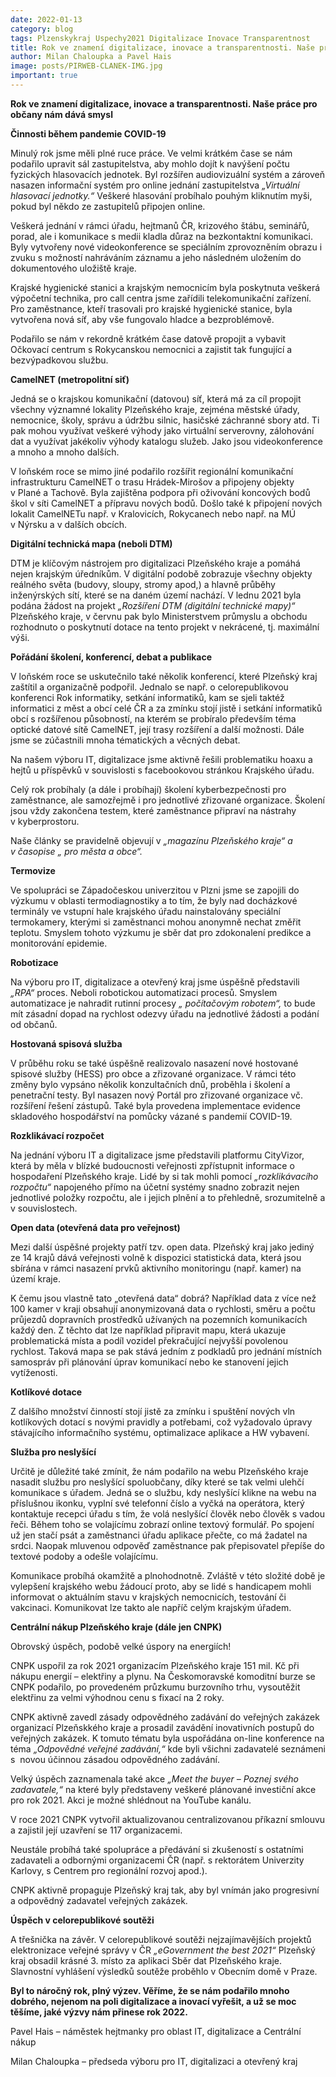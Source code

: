 ```yaml
---
date: 2022-01-13
category: blog
tags: Plzenskykraj Uspechy2021 Digitalizace Inovace Transparentnost 
title: Rok ve znamení digitalizace, inovace a transparentnosti. Naše práce pro občany nám dává smysl
author: Milan Chaloupka a Pavel Hais 
image: posts/PIRWEB-CLANEK-IMG.jpg
important: true 
---
```


**Rok ve znamení digitalizace, inovace a transparentnosti. Naše práce pro
občany nám dává smysl**

**Činnosti během pandemie COVID-19**

Minulý rok jsme měli plné ruce práce. Ve velmi krátkém čase se nám podařilo upravit sál
zastupitelstva, aby mohlo dojít k navýšení počtu fyzických hlasovacích jednotek. Byl rozšířen
audiovizuální systém a zároveň nasazen informační systém pro online jednání zastupitelstva
*„Virtuální hlasovací jednotky.“* Veškeré hlasování probíhalo pouhým kliknutím myši, pokud
byl někdo ze zastupitelů připojen online.

Veškerá jednání v rámci úřadu, hejtmanů ČR, krizového štábu, seminářů, porad, ale i
komunikace s medii kladla důraz na bezkontaktní komunikaci. Byly vytvořeny nové
videokonference se speciálním zprovozněním obrazu i zvuku s možností nahráváním
záznamu a jeho následném uložením do dokumentového uložiště kraje.

Krajské hygienické stanici a krajským nemocnicím byla poskytnuta veškerá výpočetní
technika, pro call centra jsme zařídili telekomunikační zařízení. Pro zaměstnance, kteří
trasovali pro krajské hygienické stanice, byla vytvořena nová síť, aby vše fungovalo hladce a
bezproblémově.

Podařilo se nám v rekordně krátkém čase datově propojit a vybavit Očkovací centrum
s Rokycanskou nemocnici a zajistit tak fungující a bezvýpadkovou službu.

**CamelNET (metropolitní siť)**

Jedná se o krajskou komunikační (datovou) síť, která má za cíl propojit všechny významné
lokality Plzeňského kraje, zejména městské úřady, nemocnice, školy, správu a údržbu silnic,
hasičské záchranné sbory atd. Ti pak mohou využívat veškeré výhody jako virtuální
serverovny, zálohování dat a využívat jakékoliv výhody katalogu služeb. Jako jsou
videokonference a mnoho a mnoho dalších.

V loňském roce se mimo jiné podařilo rozšířit regionální komunikační infrastrukturu
CamelNET o trasu Hrádek-Mirošov a připojeny objekty v Plané a Tachově. Byla zajištěna
podpora při oživování koncových bodů škol v síti CamelNET a přípravu nových bodů. Došlo
také k připojení nových lokalit CamelNETu např. v Kralovicích, Rokycanech nebo např. na
MÚ v Nýrsku a v dalších obcích.

**Digitální technická mapa (neboli DTM)**

DTM je klíčovým nástrojem pro digitalizaci Plzeňského kraje a pomáhá nejen krajským
úředníkům. V digitální podobě zobrazuje všechny objekty reálného světa (budovy, sloupy,
stromy apod,) a hlavně průběhy inženýrských sítí, které se na daném území nachází.
V lednu 2021 byla podána žádost na projekt *„Rozšíření DTM (digitální technické mapy)“*
Plzeňského kraje, v červnu pak bylo Ministerstvem průmyslu a obchodu rozhodnuto o
poskytnutí dotace na tento projekt v nekrácené, tj. maximální výši.

**Pořádání školení, konferencí, debat a publikace**

V loňském roce se uskutečnilo také několik konferencí, které Plzeňský kraj zaštítil a
organizačně podpořil. Jednalo se např. o celorepublikovou konferenci Rok informatiky, 
setkání informatiků, kam se sjeli taktéž informatici z měst a obcí celé ČR a za zmínku 
stojí jistě i setkání informatiků obcí s rozšířenou působností, na kterém se probíralo 
především téma optické datové sítě CamelNET, její trasy rozšíření a další možnosti. 
Dále jsme se zúčastnili mnoha tématických a věcných debat. 

Na našem výboru IT, digitalizace jsme aktivně řešili problematiku hoaxu a hejtů u příspěvků
v souvislosti s facebookovou stránkou Krajského úřadu.

Celý rok probíhaly (a dále i probíhají) školení kyberbezpečnosti pro zaměstnance, ale
samozřejmě i pro jednotlivé zřizované organizace. Školení jsou vždy zakončena testem, které
zaměstnance připraví na nástrahy v kyberprostoru.

Naše články se pravidelně objevují v *„magazínu Plzeňského kraje“ a v časopise „ pro města a
obce“.*

**Termovize**

Ve spolupráci se Západočeskou univerzitou v Plzni jsme se zapojili do výzkumu v oblasti
termodiagnostiky a to tím, že byly nad docházkové terminály ve vstupní hale krajského úřadu
nainstalovány speciální termokamery, kterými si zaměstnanci mohou anonymně nechat změřit
teplotu. Smyslem tohoto výzkumu je sběr dat pro zdokonalení predikce a monitorování
epidemie.

**Robotizace**

Na výboru pro IT, digitalizace a otevřený kraj jsme úspěšně představili *„RPA“* proces. Neboli
robotickou automatizaci procesů. Smyslem automatizace je nahradit rutinní procesy *„ počítačovým robotem“,* 
to bude mít zásadní dopad na rychlost odezvy úřadu na jednotlivé žádosti a podání od občanů.

**Hostovaná spisová služba**

V průběhu roku se také úspěšně realizovalo nasazení nové hostované spisové služby (HESS)
pro obce a zřizované organizace. V rámci této změny bylo vypsáno několik konzultačních
dnů, proběhla i školení a penetrační testy. Byl nasazen nový Portál pro zřizované organizace
vč. rozšíření řešení zástupů. Také byla provedena implementace evidence skladového
hospodářství na pomůcky vázané s pandemií COVID-19.

**Rozklikávací rozpočet**

Na jednání výboru IT a digitalizace jsme představili platformu CityVizor, která by měla
v blízké budoucnosti veřejnosti zpřístupnit informace o hospodaření Plzeňského kraje. Lidé
by si tak mohli pomocí *„rozklikávacího rozpočtu“* napojeného přímo na účetní systémy
snadno zobrazit nejen jednotlivé položky rozpočtu, ale i jejich plnění a to přehledně,
srozumitelně a v souvislostech.

**Open data (otevřená data pro veřejnost)**

Mezi další úspěšné projekty patří tzv. open data. Plzeňský kraj jako jediný ze 14 krajů dává
veřejnosti volně k dispozici statistická data, která jsou sbírána v rámci nasazení prvků
aktivního monitoringu (např. kamer) na území kraje.

K čemu jsou vlastně tato „otevřená data“ dobrá? Například data z více než 100 kamer v kraji
obsahují anonymizovaná data o rychlosti, směru a počtu průjezdů dopravních prostředků 
užívaných na pozemních komunikacích každý den. Z těchto dat lze například připravit mapu, 
která ukazuje problematická místa a podíl vozidel překračující nejvyšší povolenou rychlost. 
Taková mapa se pak stává jedním z podkladů pro jednání místních samospráv při plánování úprav 
komunikací nebo ke stanovení jejich vytíženosti.

**Kotlíkové dotace**

Z dalšího množství činností stojí jistě za zmínku i spuštění nových vln kotlíkových dotací
s novými pravidly a potřebami, což vyžadovalo úpravy stávajícího informačního systému,
optimalizace aplikace a HW vybavení.

**Služba pro neslyšící**

Určitě je důležité také zmínit, že nám podařilo na webu Plzeňského kraje nasadit službu pro
neslyšící spoluobčany, díky které se tak velmi ulehčí komunikace s úřadem. Jedná se o
službu, kdy neslyšící klikne na webu na příslušnou ikonku, vyplní své telefonní číslo a vyčká
na operátora, který kontaktuje recepci úřadu s tím, že volá neslyšící člověk nebo člověk
s vadou řeči. Během toho se volajícímu zobrazí online textový formulář. Po spojení už jen
stačí psát a zaměstnanci úřadu aplikace přečte, co má žadatel na srdci. Naopak mluvenou
odpověď zaměstnance pak přepisovatel přepíše do textové podoby a odešle volajícímu.

Komunikace probíhá okamžitě a plnohodnotně. Zvláště v této složité době je vylepšení
krajského webu žádoucí proto, aby se lidé s handicapem mohli informovat o aktuálním stavu
v krajských nemocnicích, testování či vakcinaci. Komunikovat lze takto ale napříč celým
krajským úřadem.

**Centrální nákup Plzeňského kraje (dále jen CNPK)**

Obrovský úspěch, podobě velké úspory na energiích!

CNPK uspořil za rok 2021 organizacím Plzeňského kraje 151 mil. Kč při nákupu energií –
elektřiny a plynu. Na Českomoravské komoditní burze se CNPK podařilo, po provedeném
průzkumu burzovního trhu, vysoutěžit elektřinu za velmi výhodnou cenu s fixací na 2 roky.

CNPK aktivně zavedl zásady odpovědného zadávání do veřejných zakázek organizací Plzeňskkého kraje 
a prosadil zavádění inovativních postupů do veřejných zakázek. K tomuto tématu byla uspořádána 
on-line konference na téma *„Odpovědné veřejné zadávání,“* kde byli všichni zadavatelé seznámeni s 
novou účinnou zásadou odpovědného zadávání.

Velký úspěch zaznamenala také akce *„Meet the buyer – Poznej svého zadavatele,“* na které byly 
představeny veškeré plánované investiční akce pro rok 2021. Akci je možné shlédnout na YouTube kanálu.

V roce 2021 CNPK vytvořil aktualizovanou centralizovanou příkazní smlouvu a zajistil její uzavření se 117 organizacemi.

Neustále probíhá také spolupráce a předávání si zkušeností s ostatními zadavateli a odbornými organizacemi ČR 
(např. s rektorátem Univerzity Karlovy, s Centrem pro regionální rozvoj apod.).

CNPK aktivně propaguje Plzeňský kraj tak, aby byl vnímán jako progresivní a odpovědný zadavatel veřejných zakázek.

**Úspěch v celorepublikové soutěži**

A třešnička na závěr. V celorepublikové soutěži nejzajímavějších projektů elektronizace
veřejné správy v ČR *„eGovernment the best 2021“* Plzeňský kraj obsadil krásné 3. místo za
aplikaci Sběr dat Plzeňského kraje. Slavnostní vyhlášení výsledků soutěže proběhlo v Obecním domě v Praze.

**Byl to náročný rok, plný výzev. Věříme, že se nám podařilo mnoho dobrého, nejenom na poli digitalizace a inovací vyřešit, 
a už se moc těšíme, jaké výzvy nám přinese rok 2022.**

Pavel Hais – náměstek hejtmanky pro oblast IT, digitalizace a Centrální nákup

Milan Chaloupka – předseda výboru pro IT, digitalizaci a otevřený kraj
